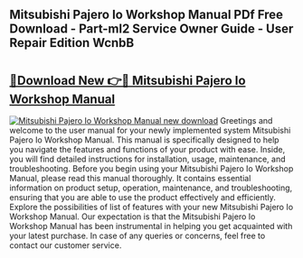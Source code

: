 ## Mitsubishi Pajero Io Workshop Manual PDf Free Download - Part-ml2 Service Owner Guide - User Repair Edition WcnbB

# <h2><a href="http://bc61888.oget.top/?id=Mitsubishi+Pajero+Io+Workshop+Manual">🔗Download New 👉🔴 Mitsubishi Pajero Io Workshop Manual</a></h2>

[![Mitsubishi Pajero Io Workshop Manual new download](https://i.imgur.com/5g1atiW.png)](http://bc61888.oget.top/?id=Mitsubishi+Pajero+Io+Workshop+Manual)
Greetings and welcome to the user manual for your newly implemented system Mitsubishi Pajero Io Workshop Manual. This manual is specifically designed to help you navigate the features and functions of your product with ease. Inside, you will find detailed instructions for installation, usage, maintenance, and troubleshooting. Before you begin using your Mitsubishi Pajero Io Workshop Manual, please read this manual thoroughly. It contains essential information on product setup, operation, maintenance, and troubleshooting, ensuring that you are able to use the product effectively and efficiently. Explore the possibilities of list of features with your new Mitsubishi Pajero Io Workshop Manual. Our expectation is that the Mitsubishi Pajero Io Workshop Manual has been instrumental in helping you get acquainted with your latest purchase. In case of any queries or concerns, feel free to contact our customer service.
